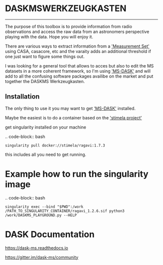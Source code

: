 # DASKMSWERKZEUGKASTEN

---

The purpose of this toolbox is to provide information from radio
observations and access the raw data from an astronomers perspective
playing with the data. Hope you will enjoy it.


There are various ways to extract information from a ['Measurement
Set'](https://casa.nrao.edu/casadocs/casa-5.1.1/reference-material/measurement-set)
using CASA, casacore, etc and the varaity adds an additional threshold if
one just want to figure some things out.


I was looking for a general tool that allows to acces but also to edit
the MS datasets in a more coherent framework, so I'm using
['MS-DASK'](https://github.com/ska-sa/dask-ms) and will add to all the
confusing software packages availibe on the market and put together
the DASKMS Werkzeugkasten.

## Installation 
The only thing to use it you may want to get ['MS-DASK'](https://github.com/ska-sa/dask-ms)
installed. 


Maybe the easiest is to do a container based on the ['stimela project'](https://github.com/ratt-ru/Stimela)

get singularity installed on your machine

.. code-block:: bash

	singularity pull docker://stimela/ragavi:1.7.3

this includes all you need to get running.


Example how to run the singularity image
=============

.. code-block:: bash

	singularity exec --bind "$PWD":/work
	/PATH_TO_SINGULARITY_CONTAINER/ragavi_1.2.6.sif python3
	/work/DASKMS_PLAYGROUND.py --HELP



DASK Documentation
=============

https://dask-ms.readthedocs.io

https://gitter.im/dask-ms/community

